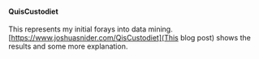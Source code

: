 #### QuisCustodiet

This represents my initial forays into data mining.
[https://www.joshuasnider.com/QisCustodiet](This blog post)
shows the results and some more explanation.

